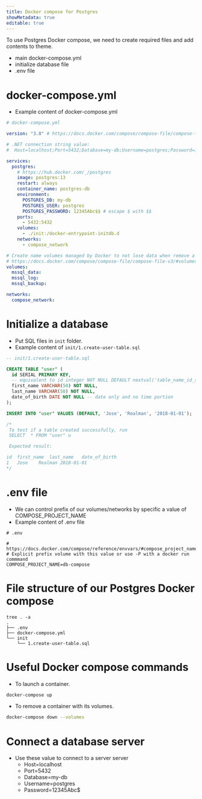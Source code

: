 ```yaml
---
title: Docker compose for Postgres
showMetadata: true
editable: true
---
```


To use Postgres Docker compose, we need to create required files and add contents to theme.
- main docker-compose.yml
- initialize database file
- .env file

# docker-compose.yml
- Example content of docker-compose.yml
```yml
# docker-compose.yml

version: "3.8" # https://docs.docker.com/compose/compose-file/compose-file-v3/

# .NET connection string value:
#  Host=localhost;Port=5432;Database=my-db;Username=postgres;Password=12345Abc$

services:
  postgres:
    # https://hub.docker.com/_/postgres
    image: postgres:13
    restart: always
    container_name: postgres-db
    environment:
      POSTGRES_DB: my-db
      POSTGRES_USER: postgres
      POSTGRES_PASSWORD: 12345Abc$$ # escape $ with $$
    ports:
      - 5432:5432
    volumes:
      - ./init:/docker-entrypoint-initdb.d
    networks:
      - compose_network

# Create name volumes managed by Docker to not lose data when remove a container
# https://docs.docker.com/compose/compose-file/compose-file-v3/#volumes
volumes:
  mssql_data:
  mssql_log:
  mssql_backup:

networks:
  compose_network:
```

# Initialize a database
- Put SQL files in `init` folder.
- Example content of `init/1.create-user-table.sql`
```sql
-- init/1.create-user-table.sql

CREATE TABLE "user" (
  id SERIAL PRIMARY KEY,
  -- equivalent to id integer NOT NULL DEFAULT nextval('table_name_id_seq')
  first_name VARCHAR(50) NOT NULL,
  last_name VARCHAR(50) NOT NULL,
  date_of_birth DATE NOT NULL -- date only and no time portion
);

INSERT INTO "user" VALUES (DEFAULT, 'Jose', 'Realman', '2018-01-01');

/*
 To test if a table created successfully, run
 SELECT  * FROM "user" u

 Expected result:

id	first_name	last_name	date_of_birth
1	Jose	Realman	2018-01-01
*/
```

# .env file
- We can control prefix of our volumes/networks by specific a value of COMPOSE_PROJECT_NAME
- Example content of .env file
```
# .env

# https://docs.docker.com/compose/reference/envvars/#compose_project_name
# Explicit prefix volume with this value or use -P with a docker run commmand
COMPOSE_PROJECT_NAME=db-compose
```

# File structure of our Postgres Docker compose
```
tree . -a
.
├── .env
├── docker-compose.yml
└── init
    └── 1.create-user-table.sql
```



#  Useful Docker compose commands
- To launch a container.
```sh
docker-compose up
```

- To remove a container with its volumes.
```sh
docker-compose down --volumes
```

# Connect a database server
- Use these value to connect to a server server
  - Host=localhost
  - Port=5432
  - Database=my-db
  - Username=postgres
  - Password=12345Abc$
